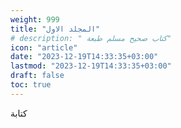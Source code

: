 ```yaml
---
weight: 999
title: "المجلد الاول"
# description: " كتاب صحيح مسلم طبعة"
icon: "article"
date: "2023-12-19T14:33:35+03:00"
lastmod: "2023-12-19T14:33:35+03:00"
draft: false
toc: true
---
```


كتابة
